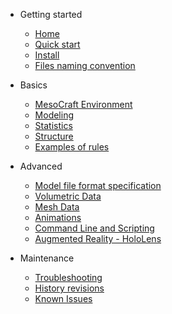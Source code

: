 - Getting started
  - [Home](/)
  - [Quick start](quickstart.md)
  - [Install](install.md)
  - [Files naming convention](naming.md)

- Basics

  - [MesoCraft Environment](basics_env.md)
  - [Modeling](basics_modeling.md)
  - [Statistics](basics_statistics.md)
  - [Structure](basics_structure.md)
  - [Examples of rules](basics_example.md)

- Advanced
  - [Model file format specification](adv_format.md)
  - [Volumetric Data](adv_volume.md)
  - [Mesh Data](adv_mesh.md)
  - [Animations](adv_animation.md)
  - [Command Line and Scripting](adv_scripting.md)
  - [Augmented Reality - HoloLens](adv_AR.md)

- Maintenance
  - [Troubleshooting](troubleshooting.md)
  - [History revisions](changelog.md)
  - [Known Issues](knownissues.md)
